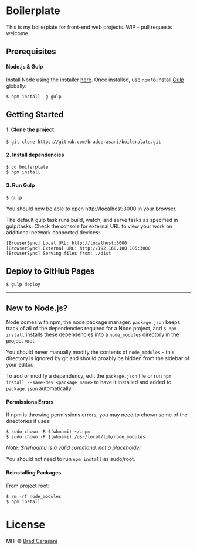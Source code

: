 # Boilerplate

This is my boilerplate for front-end web projects. WIP - pull requests welcome.

## Prerequisites

#### Node.js & Gulp

Install Node using the installer [here](http://nodejs.org/). Once installed, use `npm` to install [Gulp](http://gulpjs.com) globally:

```
$ npm install -g gulp
```

## Getting Started

#### 1. Clone the project

```
$ git clone https://github.com/bradcerasani/boilerplate.git
```

#### 2. Install dependencies

```
$ cd boilerplate
$ npm install
```

#### 3. Run Gulp

```
$ gulp
```

You should now be able to open [http://localhost:3000](http://localhost:3000/) in your browser.

The default gulp task runs build, watch, and serve tasks as specified in gulp/tasks. Check the console for external URL to view your work on additional network connected devices:

```
[BrowserSync] Local URL: http://localhost:3000
[BrowserSync] External URL: http://192.168.100.105:3000
[BrowserSync] Serving files from: ./dist
```

## Deploy to GitHub Pages

`$ gulp deploy`

---

## New to Node.js?

Node comes with npm, the node package manager. `package.json` keeps track of all of the dependencies required for a Node project, and `$ npm install` installs these dependencies into a `node_modules` directory in the project root.

You should never manually modify the contents of `node_modules` - this directory is ignored by git and should proably be hidden from the sidebar of your editor.

To add or modify a dependency, edit the `package.json` file or run `npm install --save-dev <package name>` to have it installed and added to `package.json` automatically.

#### Permissions Errors

If npm is throwing permissions errors, you may need to chown some of the directories it uses:

```
$ sudo chown -R $(whoami) ~/.npm
$ sudo chown -R $(whoami) /usr/local/lib/node_modules
```

_Note: $(whoami) is a valid command, not a placeholder_

You should not need to run `npm install` as sudo/root.

#### Reinstalling Packages

From project root:

```
$ rm -rf node_modules
$ npm install
```

# License

MIT © [Brad Cerasani](http://bradcerasani.me)
